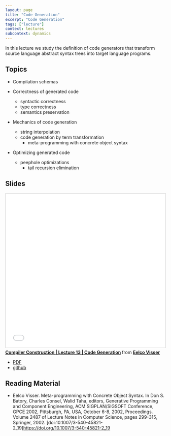```yaml
---
layout: page
title: "Code Generation"
excerpt: "Code Generation"
tags: ["lecture"]
context: lectures
subcontext: dynamics
---
```


In this lecture we study the definition of code generators that transform source language abstract syntax trees into target language programs.

## Topics

- Compilation schemas

- Correctness of generated code
	- syntactic correctness
	- type correctness
	- semantics preservation

- Mechanics of code generation
  - string interpolation
  - code generation by term transformation
	- meta-programming with concrete object syntax

- Optimizing generated code
  - peephole optimizations
	- tail recursion elimination

## Slides

<iframe src="//www.slideshare.net/slideshow/embed_code/key/mPsydG5g2Z7xkR" width="595" height="485" frameborder="0" marginwidth="0" marginheight="0" scrolling="no" style="border:1px solid #CCC; border-width:1px; margin-bottom:5px; max-width: 100%;" allowfullscreen> </iframe> <div style="margin-bottom:5px"> <strong> <a href="//www.slideshare.net/eelcovisser/compiler-construction-lecture-13-code-generation" title="Compiler Construction | Lecture 13 | Code Generation" target="_blank">Compiler Construction | Lecture 13 | Code Generation</a> </strong> from <strong><a href="https://www.slideshare.net/eelcovisser" target="_blank">Eelco Visser</a></strong> </div>

- [PDF](https://github.com/TUDelft-CS4200-2018/lectures/raw/master/13-code-generation/CS4200-2018-13-code-generation.pdf)
- [github](https://github.com/TUDelft-CS4200-2018/lectures/tree/master/13-code-generation)

## Reading Material

- Eelco Visser. Meta-programming with Concrete Object Syntax. In Don S. Batory, Charles Consel, Walid Taha, editors, Generative Programming and Component Engineering, ACM SIGPLAN/SIGSOFT Conference, GPCE 2002, Pittsburgh, PA, USA, October 6-8, 2002, Proceedings. Volume 2487 of Lecture Notes in Computer Science, pages 299-315, Springer, 2002. [doi:10.1007/3-540-45821-2_19]<https://doi.org/10.1007/3-540-45821-2_19>

